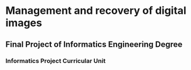 # Management and recovery of digital images
## Final Project of Informatics Engineering Degree
### Informatics Project Curricular Unit


